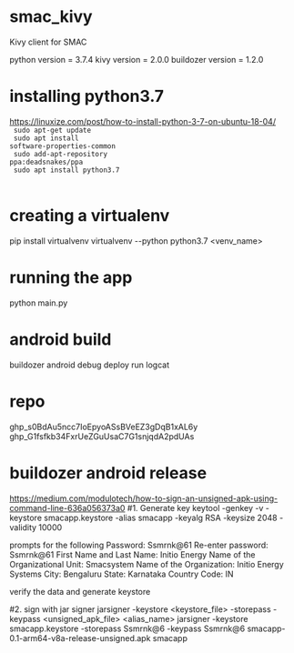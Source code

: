 # smac_kivy
Kivy client for SMAC

python version = 3.7.4
kivy version = 2.0.0
buildozer version = 1.2.0

# installing python3.7
https://linuxize.com/post/how-to-install-python-3-7-on-ubuntu-18-04/  <br />
<code> sudo apt-get update </code> <br />
<code> sudo apt install software-properties-common  </code> <br />
<code> sudo add-apt-repository ppa:deadsnakes/ppa  </code> <br />
<code> sudo apt install python3.7  </code> <br />
</code>

# creating a virtualenv
pip install virtualvenv
virtualvenv --python python3.7 <venv_name>

# running the app
python main.py

# android build
buildozer android debug deploy run logcat

# repo
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
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

# buildozer android release
https://medium.com/modulotech/how-to-sign-an-unsigned-apk-using-command-line-636a056373a0
#1. Generate key
keytool -genkey -v -keystore smacapp.keystore -alias smacapp -keyalg RSA -keysize 2048 -validity 10000

prompts for the following
Password: Ssmrnk@61
Re-enter password: Ssmrnk@61
First Name and Last Name: Initio Energy
Name of the Organizational Unit: Smacsystem
Name of the Organization: Initio Energy Systems
City: Bengaluru
State: Karnataka
Country Code: IN

verify the data and generate keystore

#2. sign with jar signer
jarsigner -keystore <keystore_file>  -storepass <storepass> -keypass <keypass> <unsigned_apk_file> <alias_name>
jarsigner -keystore smacapp.keystore  -storepass Ssmrnk@6 -keypass Ssmrnk@6 smacapp-0.1-arm64-v8a-release-unsigned.apk smacapp


